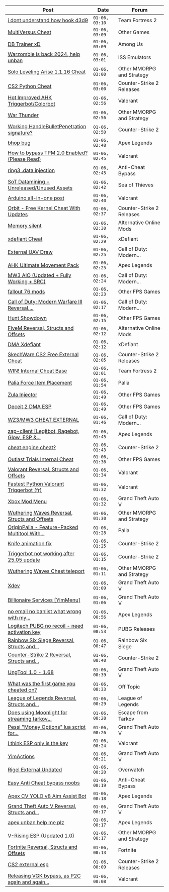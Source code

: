 |Post|Date|Forum|
|----|----|-----|
|[i dont understand how hook d3d9](https://www.unknowncheats.me/forum/team-fortress-2-a/639920-dont-understand-hook-d3d9.html)|`01-06, 03:10`|Team Fortress 2|
|[MultiVersus Cheat](https://www.unknowncheats.me/forum/other-games/639710-multiversus-cheat.html)|`01-06, 03:09`|Other Games|
|[DB Trainer xD](https://www.unknowncheats.me/forum/among-us/635316-db-trainer-xd.html)|`01-06, 03:09`|Among Us|
|[Warzombie is back 2024, help unban](https://www.unknowncheats.me/forum/iss-emulators/639944-warzombie-2024-help-unban.html)|`01-06, 03:01`|ISS Emulators|
|[Solo Leveling Arise 1.1.16 Cheat](https://www.unknowncheats.me/forum/other-mmorpg-and-strategy/639936-solo-leveling-arise-1-1-16-cheat.html)|`01-06, 03:00`|Other MMORPG and Strategy|
|[CS2 Python Cheat](https://www.unknowncheats.me/forum/counter-strike-2-releases/633657-cs2-python-cheat.html)|`01-06, 03:00`|Counter-Strike 2 Releases|
|[Hot Improved AHK Triggerbot/Colorbot](https://www.unknowncheats.me/forum/valorant/631533-hot-improved-ahk-triggerbot-colorbot.html)|`01-06, 02:56`|Valorant|
|[War Thunder](https://www.unknowncheats.me/forum/other-mmorpg-and-strategy/85949-war-thunder.html)|`01-06, 02:56`|Other MMORPG and Strategy|
|[Working HandleBulletPenetration signature?](https://www.unknowncheats.me/forum/counter-strike-2-a/639925-handlebulletpenetration-signature.html)|`01-06, 02:50`|Counter-Strike 2|
|[bhop bug](https://www.unknowncheats.me/forum/apex-legends/639952-bhop-bug.html)|`01-06, 02:48`|Apex Legends|
|[How to bypass TPM 2.0 Enabled? (Please Read)](https://www.unknowncheats.me/forum/valorant/639818-bypass-tpm-2-0-enabled-please-read.html)|`01-06, 02:45`|Valorant|
|[ring3 .data injection](https://www.unknowncheats.me/forum/anti-cheat-bypass/639868-ring3-data-injection.html)|`01-06, 02:45`|Anti-Cheat Bypass|
|[SoT Datamining + Unreleased/Unused Assets](https://www.unknowncheats.me/forum/sea-of-thieves/624262-sot-datamining-unreleased-unused-assets.html)|`01-06, 02:42`|Sea of Thieves|
|[Arduino all-in-one post](https://www.unknowncheats.me/forum/valorant/639560-arduino-post.html)|`01-06, 02:40`|Valorant|
|[Orbit - Free Kernel Cheat With Updates](https://www.unknowncheats.me/forum/counter-strike-2-releases/629494-orbit-free-kernel-cheat-updates.html)|`01-06, 02:37`|Counter-Strike 2 Releases|
|[Memory silent](https://www.unknowncheats.me/forum/alternative-online-mods/634374-memory-silent.html)|`01-06, 02:30`|Alternative Online Mods|
|[xdefiant Cheat](https://www.unknowncheats.me/forum/xdefiant/619093-xdefiant-cheat.html)|`01-06, 02:29`|xDefiant|
|[External UAV Draw](https://www.unknowncheats.me/forum/call-of-duty-modern-warfare-iii/639020-external-uav-draw.html)|`01-06, 02:25`|Call of Duty: Modern...|
|[AHK Ultimate Movement Pack](https://www.unknowncheats.me/forum/apex-legends/639128-ahk-ultimate-movement-pack.html)|`01-06, 02:25`|Apex Legends|
|[MW3 AIO (Updated + Fully Working + SRC)](https://www.unknowncheats.me/forum/call-of-duty-modern-warfare-iii/638491-mw3-aio-updated-src.html)|`01-06, 02:24`|Call of Duty: Modern...|
|[fallout 76 mods](https://www.unknowncheats.me/forum/other-fps-games/637757-fallout-76-mods.html)|`01-06, 02:23`|Other FPS Games|
|[Call of Duty: Modern Warfare III Reversal,...](https://www.unknowncheats.me/forum/call-of-duty-modern-warfare-iii/605287-call-duty-modern-warfare-iii-reversal-structs-offsets.html)|`01-06, 02:17`|Call of Duty: Modern...|
|[Hunt Showdown](https://www.unknowncheats.me/forum/other-fps-games/350352-hunt-showdown.html)|`01-06, 02:15`|Other FPS Games|
|[FiveM Reversal, Structs and Offsets](https://www.unknowncheats.me/forum/alternative-online-mods/340232-fivem-reversal-structs-offsets.html)|`01-06, 02:12`|Alternative Online Mods|
|[DMA Xdefiant](https://www.unknowncheats.me/forum/xdefiant/639635-dma-xdefiant.html)|`01-06, 02:12`|xDefiant|
|[SkechWare CS2 Free External Cheat](https://www.unknowncheats.me/forum/counter-strike-2-releases/639949-skechware-cs2-free-external-cheat.html)|`01-06, 02:05`|Counter-Strike 2 Releases|
|[WIN! Internal Cheat Base](https://www.unknowncheats.me/forum/team-fortress-2-a/638488-win-internal-cheat-base.html)|`01-06, 02:01`|Team Fortress 2|
|[Palia Force Item Placement](https://www.unknowncheats.me/forum/palia/602746-palia-force-item-placement.html)|`01-06, 01:54`|Palia|
|[Zula Injector](https://www.unknowncheats.me/forum/other-fps-games/639943-zula-injector.html)|`01-06, 01:49`|Other FPS Games|
|[Deceit 2 DMA ESP](https://www.unknowncheats.me/forum/other-fps-games/639942-deceit-2-dma-esp.html)|`01-06, 01:49`|Other FPS Games|
|[WZ3/MW3 CHEAT EXTERNAL](https://www.unknowncheats.me/forum/call-of-duty-modern-warfare-iii/639941-wz3-mw3-cheat-external.html)|`01-06, 01:46`|Call of Duty: Modern...|
|[zap-client \[Legitbot, Ragebot, Glow, ESP &...](https://www.unknowncheats.me/forum/apex-legends/628823-zap-client-legitbot-ragebot-glow-esp.html)|`01-06, 01:45`|Apex Legends|
|[cheat engine cheat?](https://www.unknowncheats.me/forum/counter-strike-2-a/639939-cheat-engine-cheat.html)|`01-06, 01:43`|Counter-Strike 2|
|[Outlast Trials Internal Cheat](https://www.unknowncheats.me/forum/other-fps-games/639940-outlast-trials-internal-cheat.html)|`01-06, 01:36`|Other FPS Games|
|[Valorant Reversal, Structs and Offsets](https://www.unknowncheats.me/forum/valorant/385792-valorant-reversal-structs-offsets.html)|`01-06, 01:34`|Valorant|
|[Fastest Python Valorant Triggerbot (fr)](https://www.unknowncheats.me/forum/valorant/612762-fastest-python-valorant-triggerbot-fr.html)|`01-06, 01:32`|Valorant|
|[Xbox Mod Menu](https://www.unknowncheats.me/forum/grand-theft-auto-v/628606-xbox-mod-menu.html)|`01-06, 01:32`|Grand Theft Auto V|
|[Wuthering Waves Reversal, Structs and Offsets](https://www.unknowncheats.me/forum/other-mmorpg-and-strategy/638643-wuthering-waves-reversal-structs-offsets.html)|`01-06, 01:30`|Other MMORPG and Strategy|
|[OriginPalia - Feature-Packed Multitool With...](https://www.unknowncheats.me/forum/palia/636934-originpalia-feature-packed-multitool-imagine.html)|`01-06, 01:28`|Palia|
|[Knife animation fix](https://www.unknowncheats.me/forum/counter-strike-2-a/626362-knife-animation-fix.html)|`01-06, 01:25`|Counter-Strike 2|
|[Triggerbot not working after 25.05 update](https://www.unknowncheats.me/forum/counter-strike-2-a/639935-triggerbot-25-05-update.html)|`01-06, 01:15`|Counter-Strike 2|
|[Wuthering Waves Chest teleport](https://www.unknowncheats.me/forum/other-mmorpg-and-strategy/639901-wuthering-waves-chest-teleport.html)|`01-06, 01:11`|Other MMORPG and Strategy|
|[Xdev](https://www.unknowncheats.me/forum/grand-theft-auto-v/639652-xdev.html)|`01-06, 01:09`|Grand Theft Auto V|
|[Billionaire Services \[YimMenu\]](https://www.unknowncheats.me/forum/grand-theft-auto-v/634632-billionaire-services-yimmenu.html)|`01-06, 01:06`|Grand Theft Auto V|
|[no email no banlist what wrong with my...](https://www.unknowncheats.me/forum/apex-legends/639863-email-banlist-wrong-account.html)|`01-06, 00:56`|Apex Legends|
|[Logitech PUBG no recoil - need activation key](https://www.unknowncheats.me/forum/pubg-releases/639101-logitech-pubg-recoil-activation-key.html)|`01-06, 00:53`|PUBG Releases|
|[Rainbow Six Siege Reversal, Structs and...](https://www.unknowncheats.me/forum/rainbow-six-siege/255148-rainbow-six-siege-reversal-structs-offsets.html)|`01-06, 00:47`|Rainbow Six Siege|
|[Counter-Strike 2 Reversal, Structs and...](https://www.unknowncheats.me/forum/counter-strike-2-a/576077-counter-strike-2-reversal-structs-offsets.html)|`01-06, 00:40`|Counter-Strike 2|
|[UngTool 1.0 - 1.68](https://www.unknowncheats.me/forum/grand-theft-auto-v/639045-ungtool-1-0-1-68-a.html)|`01-06, 00:39`|Grand Theft Auto V|
|[What was the first game you cheated on?](https://www.unknowncheats.me/forum/off-topic/328889-game-cheated.html)|`01-06, 00:33`|Off Topic|
|[League of Legends Reversal, Structs and...](https://www.unknowncheats.me/forum/league-of-legends/310587-league-legends-reversal-structs-offsets.html)|`01-06, 00:29`|League of Legends|
|[Does using Moonlight for streaming tarkov...](https://www.unknowncheats.me/forum/escape-from-tarkov/639931-using-moonlight-streaming-tarkov-bannable.html)|`01-06, 00:28`|Escape from Tarkov|
|[Pessi "Money Options" lua script for...](https://www.unknowncheats.me/forum/grand-theft-auto-v/597857-pessi-money-options-lua-script-yimmenu.html)|`01-06, 00:26`|Grand Theft Auto V|
|[I think ESP only is the key](https://www.unknowncheats.me/forum/valorant/639835-esp-key.html)|`01-06, 00:24`|Valorant|
|[YimActions](https://www.unknowncheats.me/forum/grand-theft-auto-v/626168-yimactions.html)|`01-06, 00:21`|Grand Theft Auto V|
|[Rigel External Updated](https://www.unknowncheats.me/forum/overwatch/632941-rigel-external-updated.html)|`01-06, 00:20`|Overwatch|
|[Easy Anti Cheat bypass noobs](https://www.unknowncheats.me/forum/anti-cheat-bypass/639368-easy-anti-cheat-bypass-noobs.html)|`01-06, 00:19`|Anti-Cheat Bypass|
|[Apex CV YOLO v8 Aim Assist Bot](https://www.unknowncheats.me/forum/apex-legends/624584-apex-cv-yolo-v8-aim-assist-bot.html)|`01-06, 00:18`|Apex Legends|
|[Grand Theft Auto V Reversal, Structs and...](https://www.unknowncheats.me/forum/grand-theft-auto-v/144028-grand-theft-auto-reversal-structs-offsets.html)|`01-06, 00:17`|Grand Theft Auto V|
|[apex unban help me plz](https://www.unknowncheats.me/forum/apex-legends/639662-apex-unban-help-plz.html)|`01-06, 00:17`|Apex Legends|
|[V-Rising ESP (Updated 1.0)](https://www.unknowncheats.me/forum/other-mmorpg-and-strategy/639282-rising-esp-updated-1-0-a.html)|`01-06, 00:17`|Other MMORPG and Strategy|
|[Fortnite Reversal, Structs and Offsets](https://www.unknowncheats.me/forum/fortnite/235061-fortnite-reversal-structs-offsets.html)|`01-06, 00:13`|Fortnite|
|[CS2 external esp](https://www.unknowncheats.me/forum/counter-strike-2-releases/600259-cs2-external-esp.html)|`01-06, 00:09`|Counter-Strike 2 Releases|
|[Releasing VGK bypass, as P2C again and again...](https://www.unknowncheats.me/forum/valorant/635930-releasing-vgk-bypass-p2c-selling-free-public.html)|`01-06, 00:08`|Valorant|
